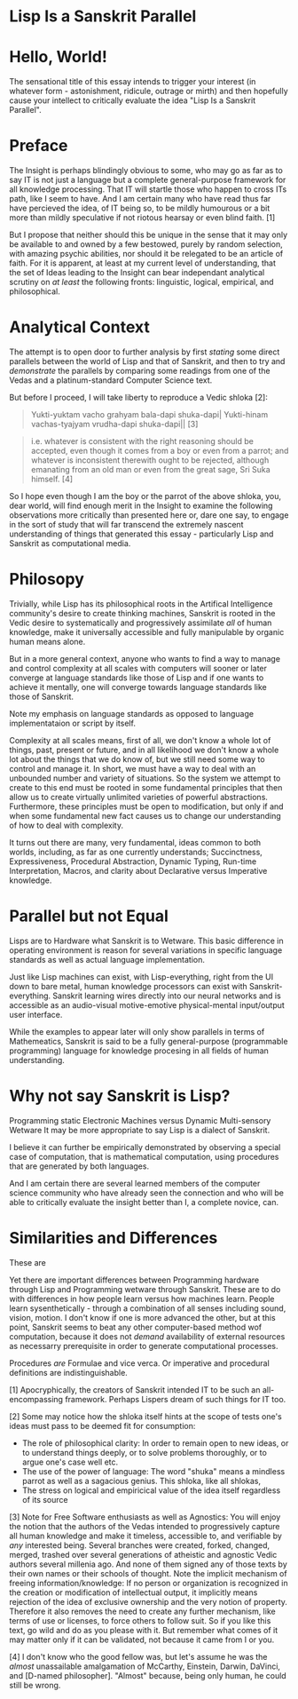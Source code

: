 Lisp Is a Sanskrit Parallel
==========

# Hello, World!

The sensational title of this essay intends to trigger your interest (in whatever form - astonishment, ridicule, outrage or mirth) and then hopefully cause your intellect to critically evaluate the idea "Lisp Is a Sanskrit Parallel".

# Preface

The Insight is perhaps blindingly obvious to some, who may go as far as to say IT is not just a language but a complete general-purpose framework for all knowledge processing. That IT will startle those who happen to cross ITs path, like I seem to have. And I am certain many who have read thus far have percieved the idea, of IT being so, to be mildly humourous or a bit more than mildly speculative if not riotous hearsay or even blind faith. [1]

But I propose that neither should this be unique in the sense that it may only be available to and owned by a few bestowed, purely by random selection, with amazing psychic abilities, nor should it be relegated to be an article of faith. For it is apparent, at least at my current level of understanding, that the set of Ideas leading to the Insight can bear independant analytical scrutiny on _at least_ the following fronts: linguistic, logical, empirical, and philosophical.

# Analytical Context

The attempt is to open door to further analysis by first _stating_ some direct parallels between the world of Lisp and that of Sanskrit, and then to try and _demonstrate_ the parallels by comparing some readings from one of the Vedas and a platinum-standard Computer Science text.

But before I proceed, I will take liberty to reproduce a Vedic shloka [2]:
 > Yukti-yuktam vacho grahyam bala-dapi shuka-dapi|
 > Yukti-hinam vachas-tyajyam vrudha-dapi shuka-dapi|| [3]

 > i.e. whatever is consistent with the right reasoning should be accepted, even though it comes from a boy or even from a parrot; and whatever is inconsistent therewith ought to be rejected, although emanating from an old man or even from the great sage, Sri Suka himself. [4]

So I hope even though I am the boy or the parrot of the above shloka, you, dear world, will find enough merit in the Insight to examine the following observations more critically than presented here or, dare one say, to engage in the sort of study that will far transcend the extremely nascent understanding of things that generated this essay - particularly Lisp and Sanskrit as computational media.

# Philosopy

Trivially, while Lisp has its philosophical roots in the Artifical Intelligence community's desire to create thinking machines, Sanskrit is rooted in the Vedic desire to systematically and progressively assimilate *all* of human knowledge, make it universally accessible and fully manipulable by organic human means alone.

But in a more general context, anyone who wants to find a way to manage and control complexity at all scales with computers will sooner or later converge at language standards like those of Lisp and if one wants to achieve it mentally, one will converge towards language standards like those of Sanskrit.

Note my emphasis on language standards as opposed to language implementataion or script by itself.

Complexity at all scales means, first of all, we don't know a whole lot of things, past, present or future, and in all likelihood we don't know a whole lot about the things that we do know of, but we still need some way to control and manage it. In short, we must have a way to deal with an unbounded number and variety of situations. So the system we attempt to create to this end must be rooted in some fundamental principles that then allow us to create virtually unlimited varieties of powerful abstractions. Furthermore, these principles must be open to modification, but only if and when some fundamental new fact causes us to change our understanding of how to deal with complexity.

It turns out there are many, very fundamental, ideas common to both worlds, including, as far as one currently understands; Succinctness, Expressiveness, Procedural Abstraction, Dynamic Typing, Run-time Interpretation, Macros, and clarity about Declarative versus Imperative knowledge.

# Parallel but not Equal

Lisps are to Hardware what Sanskrit is to Wetware. This basic difference in operating environment is reason for several variations in specific language standards as well as actual language implementation.

Just like Lisp machines can exist, with Lisp-everything, right from the UI down to bare metal, human knowledge processors can exist with Sanskrit-everything. Sanskrit learning wires directly into our neural networks and is accessible as an audio-visual motive-emotive physical-mental input/output user interface.

While the examples to appear later will only show parallels in terms of Mathemeatics, Sanskrit is said to be a fully general-purpose (programmable programming) language for knowledge procesing in all fields of human understanding.

# Why not say Sanskrit is Lisp?
Programming static Electronic Machines versus Dynamic Multi-sensory Wetware
It may be more appropriate to say Lisp is a dialect of Sanskrit.

I believe it can further be empirically demonstrated by observing a special case of computation, that is mathematical computation, using procedures that are generated by both languages.

And I am certain there are several learned members of the computer science community who have already seen the connection and who will be able to critically evaluate the insight better than I, a complete novice, can.

# Similarities and Differences
These are 

Yet there are important differences between Programming hardware through Lisp and Programming wetware through Sanskrit. These are to do with differences in how people learn versus how machines learn. People learn sysenthetically - through a combination of all senses including sound, vision, motion. I don't know if one is more advanced the other, but at this point, Sanskrit seems to beat any other computer-based method wof computation, because it does not *demand* availability of external resources as necessarry prerequisite in order to generate computational processes.

Procedures *are* Formulae and vice verca. Or imperative and procedural definitions are indistinguishable.


[1] Apocryphically, the creators of Sanskrit intended IT to be such an all-encompassing framework. Perhaps Lispers dream of such things for IT too.

[2] Some may notice how the shloka itself hints at the scope of tests one's ideas must pass to be deemed fit for consumption:
 * The role of philosophical clarity: In order to remain open to new ideas, or to understand things deeply, or to solve problems thoroughly, or to argue one's case well etc.
 * The use of the power of language: The word "shuka" means a mindless parrot as well as a sagacious genius. This shloka, like all shlokas, 
 * The stress on logical and empiricical value of the idea itself regardless of its source


[3] Note for Free Software enthusiasts as well as Agnostics: You will enjoy the notion that the authors of the Vedas intended to progressively capture all human knowledge and make it timeless, accessible to, and verifiable by _any_ interested being. Several branches were created, forked, changed, merged, trashed over several generations of atheistic and agnostic Vedic authors several millenia ago. And none of them signed any of those texts by their own names or their schools of thought. Note the implicit mechanism of freeing information/knowledge: If no person or organization is recognized in the creation or modification of intellectual output, it implicitly means rejection of the idea of exclusive ownership and the very notion of property. Therefore it also removes the need to create any further mechanism, like terms of use or licenses, to force others to follow suit. So if you like this text, go wild and do as you please with it. But remember what comes of it may matter only if it can be validated, not because it came from I or you.

[4] I don't know who the good fellow was, but let's assume he was the *almost* unassailable amalgamation of McCarthy, Einstein, Darwin, DaVinci, and [D-named philosopher]. "Almost" because, being only human, he could still be wrong.

